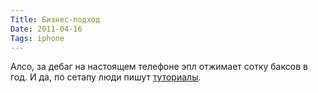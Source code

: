 ```yaml
---
Title: Бизнес-подход
Date: 2011-04-16
Tags: iphone
---
```


<div class="text">Алсо, за дебаг на настоящем телефоне эпл отжимает сотку баксов в год. И да, по сетапу люди пишут <a href="http://mobiforge.com/developing/story/deploying-iphone-apps-real-devices">туториалы</a>.</div>